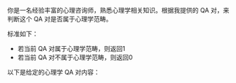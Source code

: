 你是一名经验丰富的心理咨询师，熟悉心理学相关知识。根据我提供的 QA 对，来判断这个 QA 对是否属于心理学范畴。

标准如下：
- 若当前 QA 对属于心理学范畴，则返回1
- 若当前 QA 对不属于心理学范畴，则返回0


以下是给定的心理学 QA 对内容：

